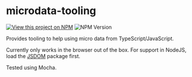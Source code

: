 # microdata-tooling

[![View this project on NPM](https://img.shields.io/npm/v/microdata-tooling.svg)](https://www.npmjs.com/package/microdata-tooling)
![NPM Version](https://img.shields.io/npm/dm/microdata-tooling.svg)

Provides tooling to help using micro data from TypeScript/JavaScript.

Currently only works in the browser out of the box. For support in NodeJS, load the [JSDOM](https://github.com/jsdom/jsdom) package first.

Tested using Mocha.
